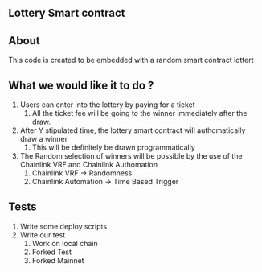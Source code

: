 ## Lottery Smart contract

## About

This code is created to be embedded with a random smart contract lottert

## What we would like it to do ?

1. Users can enter into the lottery by paying for a ticket
   1. All the ticket fee will be going to the winner immediately after the draw.
2. After Y stipulated time, the lottery smart contract will authomatically draw a winner
   1. This will be definitely be drawn programmatically
3. The Random selection of winners will be possible by the use of the Chainlink VRF and Chainlink Authomation
   1. Chainlink VRF -> Randomness
   2. Chainlink Automation -> Time Based Trigger

## Tests

1. Write some deploy scripts
2. Write our test
   1. Work on local chain
   2. Forked Test
   3. Forked Mainnet
